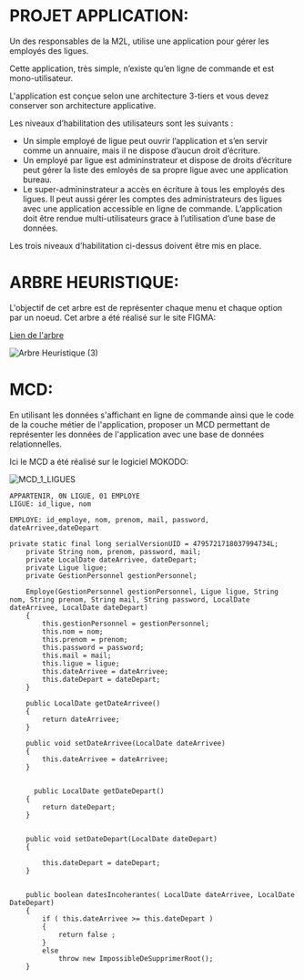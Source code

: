 # PROJET APPLICATION:

Un des responsables de la M2L, utilise une application pour gérer les employés des ligues. 

Cette application, très simple, n’existe qu’en ligne de commande et est mono-utilisateur. 

L'application  est conçue selon une architecture 3-tiers et vous devez conserver son architecture applicative.

Les niveaux d’habilitation des utilisateurs sont les suivants :

* Un simple employé de ligue peut ouvrir l’application et s’en servir comme un annuaire, mais il ne dispose d’aucun droit d’écriture.
* Un employé par ligue est admininstrateur et dispose de droits d’écriture peut gérer la liste des emloyés de sa propre ligue avec une application bureau.
* Le super-admininstrateur a accès en écriture à tous les employés des ligues. Il peut aussi gérer les comptes des administrateurs des ligues avec une application accessible en ligne de commande.
L’application doit être rendue multi-utilisateurs grace à l’utilisation d’une base de données.

Les trois niveaux d’habilitation ci-dessus doivent être mis en place.
# ARBRE HEURISTIQUE:

L'objectif de cet arbre est de représenter chaque menu et chaque option par un noeud.
Cet arbre a été réalisé sur le site FIGMA:

[Lien de l'arbre](https://www.figma.com/file/nKBFi9b7gsDLVyzOhAWF3z/Arbre-Heuristique?type=whiteboard&node-id=0%3A1&t=NrrkjkS34Nig52fh-1) 


![Arbre Heuristique (3)](https://hackmd.io/_uploads/SyE2VJmup.png)





# MCD:

En utilisant les données s'affichant en ligne de commande ainsi que le code de la couche métier de l'application, proposer un MCD permettant de représenter les données de l'application avec une base de données relationnelles.

Ici le MCD a été réalisé sur le logiciel MOKODO:

![MCD_1_LIGUES](https://hackmd.io/_uploads/rkAlThA_6.png)


```
APPARTENIR, 0N LIGUE, 01 EMPLOYE
LIGUE: id_ligue, nom 

EMPLOYE: id_employe, nom, prenom, mail, password, dateArrivee,dateDepart

```

```
private static final long serialVersionUID = 4795721718037994734L;
	private String nom, prenom, password, mail;
    private LocalDate dateArrivee, dateDepart;
	private Ligue ligue;
	private GestionPersonnel gestionPersonnel;
	
	Employe(GestionPersonnel gestionPersonnel, Ligue ligue, String nom, String prenom, String mail, String password, LocalDate dateArrivee, LocalDate dateDepart)
	{
		this.gestionPersonnel = gestionPersonnel;
		this.nom = nom;
		this.prenom = prenom;
		this.password = password;
		this.mail = mail;
		this.ligue = ligue;
        this.dateArrivee = dateArrivee;
        this.dateDepart = dateDepart;
	}
    
    public LocalDate getDateArrivee()
	{
		return dateArrivee;
	}
    
	public void setDateArrivee(LocalDate dateArrivee)
	{
		this.dateArrivee = dateArrivee;
	}
    
    
      public LocalDate getDateDepart()
	{
		return dateDepart;
	}
	

	public void setDateDepart(LocalDate dateDepart)
	{
    
		this.dateDepart = dateDepart;
	}
    
    
    public boolean datesIncoherantes( LocalDate dateArrivee, LocalDate DateDepart)
	{
		if ( this.dateArrivee >= this.dateDepart )
		{
			return false ;
		}
		else
			throw new ImpossibleDeSupprimerRoot();
	}
```
